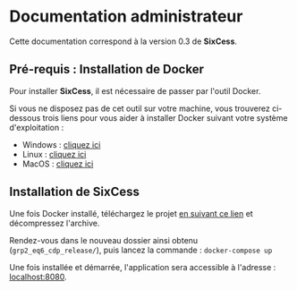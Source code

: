 # Documentation administrateur

Cette documentation correspond à la version 0.3 de **SixCess**.


## Pré-requis : Installation de Docker

Pour installer **SixCess**, il est nécessaire de passer par l'outil Docker.

Si vous ne disposez pas de cet outil sur votre machine, vous trouverez ci-dessous trois liens pour vous aider à installer Docker suivant votre système d'exploitation :
  - Windows : [cliquez ici](https://docs.docker.com/docker-for-windows/install/)
  - Linux : [cliquez ici](https://runnable.com/docker/install-docker-on-linux/)
  - MacOS : [cliquez ici](https://docs.docker.com/docker-for-mac/install/)


## Installation de SixCess

Une fois Docker installé, téléchargez le projet [en suivant ce lien](https://github.com/abdelhadinaimi/grp2_eq6_cdp_release/archive/master.zip) et décompressez l'archive.

Rendez-vous dans le nouveau dossier ainsi obtenu (``grp2_eq6_cdp_release/``), puis lancez la commande : 
``docker-compose up``

Une fois installée et démarrée, l'application sera accessible à l'adresse : [localhost:8080](http://localhost:8080).
